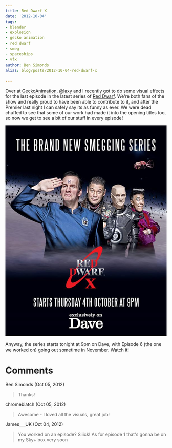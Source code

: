 ```yaml
---
title: Red Dwarf X
date: '2012-10-04'
tags:
- blender
- explosion
- gecko animation
- red dwarf
- smeg
- spaceships
- vfx
author: Ben Simonds
alias: blog/posts/2012-10-04-red-dwarf-x

---
```


Over at[ GeckoAnimation](http://www.geckoanimation.com/), [@laxy ](https://twitter.com/laxy)and I recently got to do some visual effects for the last episode in the latest series of [Red Dwarf](http://uktv.co.uk/dave/series/tvseries/258942). We're both fans of the show and really proud to have been able to contribute to it, and after the Premier last night I can safely say its as funny as ever. We were dead chuffed to see that some of our work had made it into the opening titles too, so now we get to see a bit of our stuff in every episode!

![red-dwarf ><](/images/old/uktvdave-reddwarf-vizs.jpg)

Anyway, the series starts tonight at 9pm on Dave, with Episode 6 (the one we worked on) going out sometime in November. Watch it!





# Comments


Ben Simonds (Oct 05, 2012)
> Thanks!

chromebiatch (Oct 05, 2012)
> Awesome - I loved all the visuals, great job!

James___UK (Oct 04, 2012)
> You worked on an episode? Siiick! As for episode 1 that's gonna be on my Sky+ box very soon
